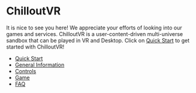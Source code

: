 # ChilloutVR
It is nice to see you here! We appreciate your efforts of looking into our games and services. ChilloutVR is a 
user-content-driven multi-universe sandbox that can be played in VR and Desktop.
Click on [Quick Start](quick-start.md) to get started with ChilloutVR!

+ [Quick Start](quick-start.md)
+ [General Information](general)
+ [Controls](controls)
+ [Game](game)
+ [FAQ](faq)